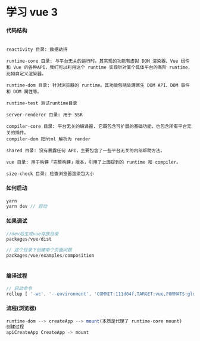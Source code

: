 # 学习 vue 3
#### 代码结构
```

reactivity 目录: 数据劫持

runtime-core 目录: 与平台无关的运行时。其实现的功能有虚拟 DOM 渲染器、Vue 组件和 Vue 的各种API，我们可以利用这个 runtime 实现针对某个具体平台的高阶 runtime，比如自定义渲染器。

runtime-dom 目录: 针对浏览器的 runtime。其功能包括处理原生 DOM API、DOM 事件和 DOM 属性等。

runtime-test 测试runtime目录

server-renderer 目录: 用于 SSR

compiler-core 目录: 平台无关的编译器. 它既包含可扩展的基础功能，也包含所有平台无关的插件。
compiler-dom 把html 解析为 render

shared 目录: 没有暴露任何 API，主要包含了一些平台无关的内部帮助方法。

vue 目录: 用于构建「完整构建」版本，引用了上面提到的 runtime 和 compiler。

size-check 目录: 检查浏览器渲染包大小

```

#### 如何启动
```javascript
yarn
yarn dev // 启动
```

#### 如果调试
```javascript
//dev后生成vue存放目录
packages/vue/dist

// 这个目录下创建单个页面问题
packages/vue/examples/composition
 
```

#### 编译过程
```javascript
// 启动命令
rollup [ '-wc', '--environment', 'COMMIT:111d04f,TARGET:vue,FORMATS:global' ] { stdio: 'inherit' }
```

#### 流程(浏览器)
```javascript
runtime-dom --> createApp --> mount(本质是代理了 runtime-core mount)
创建过程
apiCreateApp CreateApp -> mount

```
